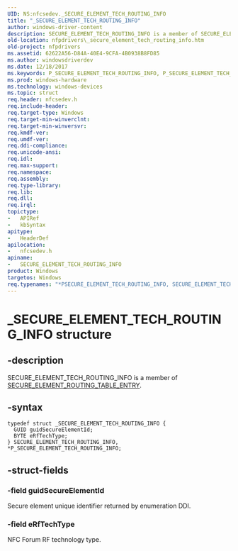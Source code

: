 ```yaml
---
UID: NS:nfcsedev._SECURE_ELEMENT_TECH_ROUTING_INFO
title: "_SECURE_ELEMENT_TECH_ROUTING_INFO"
author: windows-driver-content
description: SECURE_ELEMENT_TECH_ROUTING_INFO is a member of SECURE_ELEMENT_ROUTING_TABLE_ENTRY.
old-location: nfpdrivers\_secure_element_tech_routing_info.htm
old-project: nfpdrivers
ms.assetid: 62622A56-D84A-40E4-9CFA-4B0938B8FD85
ms.author: windowsdriverdev
ms.date: 12/18/2017
ms.keywords: P_SECURE_ELEMENT_TECH_ROUTING_INFO, P_SECURE_ELEMENT_TECH_ROUTING_INFO structure pointer [Near-Field Proximity Drivers], nfpdrivers._secure_element_tech_routing_info, nfcsedev/P_SECURE_ELEMENT_TECH_ROUTING_INFO, *PSECURE_ELEMENT_TECH_ROUTING_INFO, _SECURE_ELEMENT_TECH_ROUTING_INFO, SECURE_ELEMENT_TECH_ROUTING_INFO structure [Near-Field Proximity Drivers], SECURE_ELEMENT_TECH_ROUTING_INFO, nfcsedev/_SECURE_ELEMENT_TECH_ROUTING_INFO
ms.prod: windows-hardware
ms.technology: windows-devices
ms.topic: struct
req.header: nfcsedev.h
req.include-header: 
req.target-type: Windows
req.target-min-winverclnt: 
req.target-min-winversvr: 
req.kmdf-ver: 
req.umdf-ver: 
req.ddi-compliance: 
req.unicode-ansi: 
req.idl: 
req.max-support: 
req.namespace: 
req.assembly: 
req.type-library: 
req.lib: 
req.dll: 
req.irql: 
topictype:
-	APIRef
-	kbSyntax
apitype:
-	HeaderDef
apilocation:
-	nfcsedev.h
apiname:
-	SECURE_ELEMENT_TECH_ROUTING_INFO
product: Windows
targetos: Windows
req.typenames: "*PSECURE_ELEMENT_TECH_ROUTING_INFO, SECURE_ELEMENT_TECH_ROUTING_INFO"
---
```


# _SECURE_ELEMENT_TECH_ROUTING_INFO structure


## -description


SECURE_ELEMENT_TECH_ROUTING_INFO is  a member of <a href="..\nfcsedev\ns-nfcsedev-_secure_element_routing_table_entry.md">SECURE_ELEMENT_ROUTING_TABLE_ENTRY</a>.


## -syntax


````
typedef struct _SECURE_ELEMENT_TECH_ROUTING_INFO {
  GUID guidSecureElementId;
  BYTE eRfTechType;
} SECURE_ELEMENT_TECH_ROUTING_INFO, *P_SECURE_ELEMENT_TECH_ROUTING_INFO;
````


## -struct-fields




### -field guidSecureElementId

Secure element unique identifier returned by enumeration DDI.



### -field eRfTechType

NFC Forum RF technology type.

